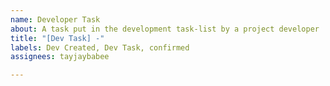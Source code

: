 ```yaml
---
name: Developer Task
about: A task put in the development task-list by a project developer
title: "[Dev Task] -"
labels: Dev Created, Dev Task, confirmed
assignees: tayjaybabee

---
```



